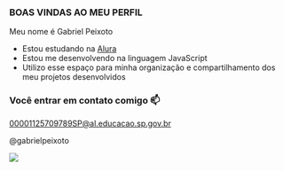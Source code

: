 ### BOAS VINDAS AO MEU PERFIL

Meu nome é Gabriel Peixoto

- Estou estudando na [Alura](https://www.alura.com.br)
- Estou me desenvolvendo na linguagem JavaScript
- Utilizo esse espaço para minha organização e compartilhamento dos meu projetos desenvolvidos

### Você entrar em contato comigo 📫

00001125709789SP@al.educacao.sp.gov.br

@gabrielpeixoto

![](https://media1.tenor.com/m/eD5527t3o04AAAAd/estilo-%C3%A9-pra-poucos-n%C3%A9-s%C3%A3o-paulo-fc.gif
)
